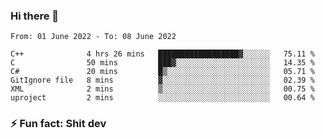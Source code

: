 ### Hi there 👋
<!--START_SECTION:waka-->

```text
From: 01 June 2022 - To: 08 June 2022

C++              4 hrs 26 mins   ██████████████████▓░░░░░░   75.11 %
C                50 mins         ███▓░░░░░░░░░░░░░░░░░░░░░   14.35 %
C#               20 mins         █▒░░░░░░░░░░░░░░░░░░░░░░░   05.71 %
GitIgnore file   8 mins          ▓░░░░░░░░░░░░░░░░░░░░░░░░   02.39 %
XML              2 mins          ▒░░░░░░░░░░░░░░░░░░░░░░░░   00.75 %
uproject         2 mins          ░░░░░░░░░░░░░░░░░░░░░░░░░   00.64 %
```

<!--END_SECTION:waka-->
<!--
**TG4LAaron/TG4LAaron** is a ✨ _special_ ✨ repository because its `README.md` (this file) appears on your GitHub profile.

Here are some ideas to get you started:

- 🔭 I’m currently working on ...
- 🌱 I’m currently learning ...
- 👯 I’m looking to collaborate on ...
- 🤔 I’m looking for help with ...
- 💬 Ask me about ...
- 📫 How to reach me: ...
- 😄 Pronouns: ...
- ⚡ Fun fact: ...
-->
### ⚡ Fun fact: Shit dev

